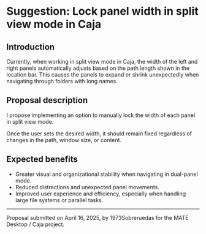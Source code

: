 # Suggestion: Lock panel width in split view mode in Caja

## Introduction

Currently, when working in split view mode in Caja, the width of the left and right panels automatically adjusts based on the path length shown in the location bar. This causes the panels to expand or shrink unexpectedly when navigating through folders with long names.

## Proposal description

I propose implementing an option to manually lock the width of each panel in split view mode.

Once the user sets the desired width, it should remain fixed regardless of changes in the path, window size, or content.

## Expected benefits

- Greater visual and organizational stability when navigating in dual-panel mode.
- Reduced distractions and unexpected panel movements.
- Improved user experience and efficiency, especially when handling large file systems or parallel tasks.

---

Proposal submitted on April 16, 2025, by 1973Sobreruedas for the MATE Desktop / Caja project.
